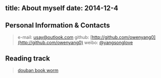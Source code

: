 title: About myself
date: 2014-12-4
---

## Personal Information & Contacts
> e-mail: [usay@outlook.com](mailto:usay@outlook.com)
> github: [http://github.com/owenyang0](http://github.com/owenyang0)
> weibo: [@yangsonglove](http://weibo.com/yangsonglove)

## Reading track
> [douban book worm](http://owenyang0.github.io/book-worm/)